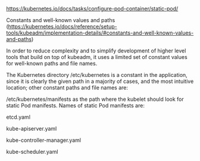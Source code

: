 https://kubernetes.io/docs/tasks/configure-pod-container/static-pod/

Constants and well-known values and paths (https://kubernetes.io/docs/reference/setup-tools/kubeadm/implementation-details/#constants-and-well-known-values-and-paths)


In order to reduce complexity and to simplify development of higher level tools that build on top of kubeadm, it uses a limited set of constant values for well-known paths and file names.

The Kubernetes directory /etc/kubernetes is a constant in the application, since it is clearly the given path in a majority of cases, and the most intuitive location; other constant paths and file names are:

/etc/kubernetes/manifests as the path where the kubelet should look for static Pod manifests. Names of static Pod manifests are:

etcd.yaml

kube-apiserver.yaml

kube-controller-manager.yaml

kube-scheduler.yaml
